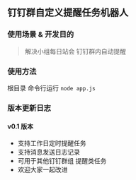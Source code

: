 ## 钉钉群自定义提醒任务机器人
### 使用场景 & 开发目的
> 解决小组每日站会 钉钉群内自动提醒
### 使用方法
根目录 命令行运行
` node app.js `
### 版本更新日志
#### v0.1 版本
+ 支持工作日定时提醒任务
+ 支持消息发送日志记录
+ 可用于其他钉钉群组 提醒类任务
+ 欢迎大家一起改进
